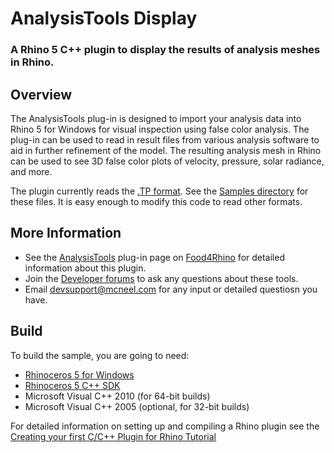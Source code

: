 # AnalysisTools Display

### A Rhino 5 C++ plugin to display the results of analysis meshes in Rhino.

## Overview
The AnalysisTools plug-in is designed to import your analysis data into Rhino 5 for Windows for visual inspection using false color analysis. The plug-in can be used to read in result files from various analysis software to aid in further refinement of the model. The resulting analysis mesh in Rhino can be used to see 3D false color plots of velocity, pressure, solar radiance, and more.

The plugin currently reads the [.TP format](https://people.sc.fsu.edu/~jburkardt/data/tec/tec.html). See the [Samples directory](https://github.com/dalefugier/AnalysisTools/tree/master/Samples) for these files.  It is easy enough to modify this code to read other formats.

## More Information
* See the [AnalysisTools](http://www.food4rhino.com/app/analysistools) plug-in page on [Food4Rhino](http://www.food4rhino.com/) for detailed information about this plugin.
* Join the [Developer forums](http://discourse.mcneel.com/c/rhino-developer) to ask any questions about these tools.
* Email [devsupport@mcneel.com](mailto:devsupport@mcneel.com) for any input or detailed questiosn you have.


## Build

To build the sample, you are going to need:

* [Rhinoceros 5 for Windows](http://www.rhino3d.com)
* [Rhinoceros 5 C++ SDK](http://developer.rhino3d.com/guides/cpp/installing_tools_windows/)
* Microsoft Visual C++ 2010 (for 64-bit builds)
* Microsoft Visual C++ 2005 (optional, for 32-bit builds)

For detailed information on setting up and compiling a Rhino plugin see the [Creating your first C/C++ Plugin for Rhino Tutorial](http://developer.rhino3d.com/guides/cpp/your_first_plugin_windows/)
